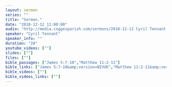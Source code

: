 ```yaml
---
layout: sermon
series: ""
title: "Sermon."
date: "2010-12-12 11:00:00"
audio: "http://media.coggesparish.com/sermons/2010-12-12 Cyril Tennant.mp3"
speaker: "Cyril Tennant"
speaker_info: ""
duration: "20"
youtube_videos: [""]
slides: [""]
files: [""]
bible_passages: ["James 5:7-10","Matthew 11:2-11"]
bible_links: ["James 5:7-10&amp;version=NIVUK","Matthew 11:2-11&amp;version=NIVUK"]
bible_videos: [""]
bible_videos_links: [""]
---
```

